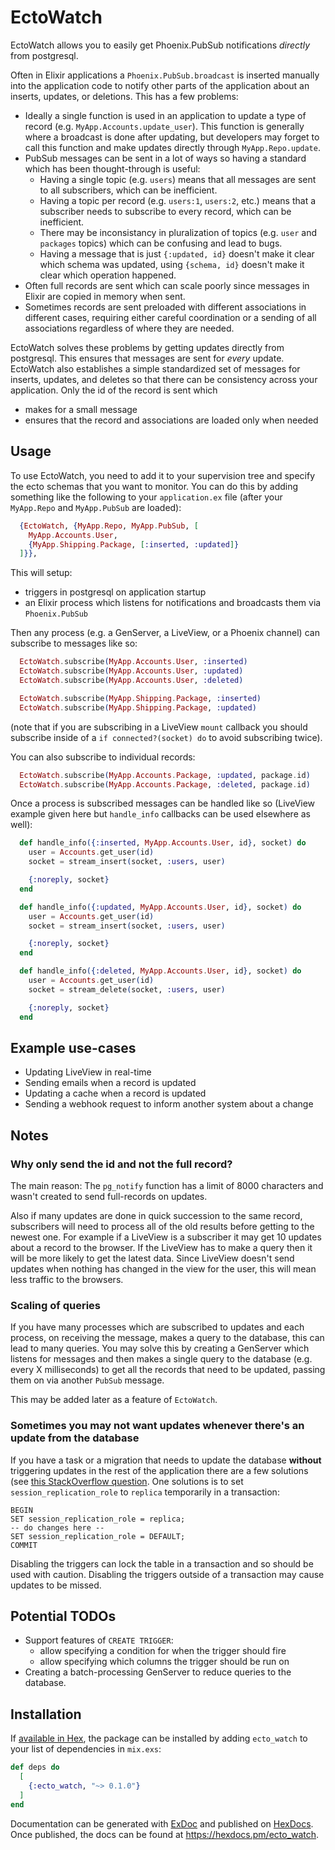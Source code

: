 # EctoWatch

EctoWatch allows you to easily get Phoenix.PubSub notifications *directly* from postgresql.

Often in Elixir applications a `Phoenix.PubSub.broadcast` is inserted manually into the application code to notify other parts of the application about an inserts, updates, or deletions.  This has a few problems:

 * Ideally a single function is used in an application to update a type of record (e.g. `MyApp.Accounts.update_user`).  This function is generally where a broadcast is done after updating, but developers may forget to call this function and make updates directly through `MyApp.Repo.update`.
 * PubSub messages can be sent in a lot of ways so having a standard which has been thought-through is useful:
   * Having a single topic (e.g. `users`) means that all messages are sent to all subscribers, which can be inefficient.
   * Having a topic per record (e.g. `users:1`, `users:2`, etc.) means that a subscriber needs to subscribe to every record, which can be inefficient.
   * There may be inconsistancy in pluralization of topics (e.g. `user` and `packages` topics) which can be confusing and lead to bugs.
   * Having a message that is just `{:updated, id}` doesn't make it clear which schema was updated, using `{schema, id}` doesn't make it clear which operation happened.
 * Often full records are sent which can scale poorly since messages in Elixir are copied in memory when sent.
 * Sometimes records are sent preloaded with different associations in different cases, requiring either careful coordination or a sending of all associations regardless of where they are needed.

EctoWatch solves these problems by getting updates directly from postgresql.  This ensures that messages are sent for *every* update.  EctoWatch also establishes a simple standardized set of messages for inserts, updates, and deletes so that there can be consistency across your application.  Only the id of the record is sent which

 * makes for a small message
 * ensures that the record and associations are loaded only when needed

## Usage

To use EctoWatch, you need to add it to your supervision tree and specify the ecto schemas that you want to monitor.  You can do this by adding something like the following to your `application.ex` file (after your `MyApp.Repo` and `MyApp.PubSub` are loaded):

```elixir
  {EctoWatch, {MyApp.Repo, MyApp.PubSub, [
    MyApp.Accounts.User,
    {MyApp.Shipping.Package, [:inserted, :updated]}
  ]}},
```

This will setup:

 * triggers in postgresql on application startup
 * an Elixir process which listens for notifications and broadcasts them via `Phoenix.PubSub`

Then any process (e.g. a GenServer, a LiveView, or a Phoenix channel) can subscribe to messages like so:

```elixir
  EctoWatch.subscribe(MyApp.Accounts.User, :inserted)
  EctoWatch.subscribe(MyApp.Accounts.User, :updated)
  EctoWatch.subscribe(MyApp.Accounts.User, :deleted)

  EctoWatch.subscribe(MyApp.Shipping.Package, :inserted)
  EctoWatch.subscribe(MyApp.Shipping.Package, :updated)
```

(note that if you are subscribing in a LiveView `mount` callback you should subscribe inside of a `if connected?(socket) do` to avoid subscribing twice).

You can also subscribe to individual records:

```elixir
  EctoWatch.subscribe(MyApp.Accounts.Package, :updated, package.id)
  EctoWatch.subscribe(MyApp.Accounts.Package, :deleted, package.id)
```

Once a process is subscribed messages can be handled like so (LiveView example given here but `handle_info` callbacks can be used elsewhere as well):

```elixir
  def handle_info({:inserted, MyApp.Accounts.User, id}, socket) do
    user = Accounts.get_user(id)
    socket = stream_insert(socket, :users, user)

    {:noreply, socket}
  end

  def handle_info({:updated, MyApp.Accounts.User, id}, socket) do
    user = Accounts.get_user(id)
    socket = stream_insert(socket, :users, user)

    {:noreply, socket}
  end

  def handle_info({:deleted, MyApp.Accounts.User, id}, socket) do
    user = Accounts.get_user(id)
    socket = stream_delete(socket, :users, user)

    {:noreply, socket}
  end
```

## Example use-cases

 * Updating LiveView in real-time
 * Sending emails when a record is updated
 * Updating a cache when a record is updated
 * Sending a webhook request to inform another system about a change

## Notes

### Why only send the id and not the full record?

The main reason: The `pg_notify` function has a limit of 8000 characters and wasn't created to send full-records on updates.

Also if many updates are done in quick succession to the same record, subscribers will need to process all of the old results before getting to the newest one.  For example if a LiveView is a subscriber it may get 10 updates about a record to the browser.  If the LiveView has to make a query then it will be more likely to get the latest data.  Since LiveView doesn't send updates when nothing has changed in the view for the user, this will mean less traffic to the browsers.

### Scaling of queries

If you have many processes which are subscribed to updates and each process, on receiving the message, makes a query to the database, this can lead to many queries.  You may solve this by creating a GenServer which listens for messages and then makes a single query to the database (e.g. every X milliseconds) to get all the records that need to be updated, passing them on via another `PubSub` message.

This may be added later as a feature of `EctoWatch`.

### Sometimes you may not want updates whenever there's an update from the database

If you have a task or a migration that needs to update the database **without** triggering updates in the rest of the application there are a few solutions (see [this StackOverflow question](https://stackoverflow.com/questions/37730870/how-to-disable-postgresql-triggers-in-one-transaction-only).  One solutions is to set `session_replication_role` to `replica` temporarily in a transaction:

```
BEGIN
SET session_replication_role = replica;
-- do changes here --
SET session_replication_role = DEFAULT;
COMMIT
```

Disabling the triggers can lock the table in a transaction and so should be used with caution.  Disabling the triggers outside of a transaction may cause updates to be missed.

## Potential TODOs

 * Support features of `CREATE TRIGGER`:
   * allow specifying a condition for when the trigger should fire
   * allow specifying which columns the trigger should be run on
 * Creating a batch-processing GenServer to reduce queries to the database.

## Installation

If [available in Hex](https://hex.pm/docs/publish), the package can be installed
by adding `ecto_watch` to your list of dependencies in `mix.exs`:

```elixir
def deps do
  [
    {:ecto_watch, "~> 0.1.0"}
  ]
end
```

Documentation can be generated with [ExDoc](https://github.com/elixir-lang/ex_doc)
and published on [HexDocs](https://hexdocs.pm). Once published, the docs can
be found at <https://hexdocs.pm/ecto_watch>.


